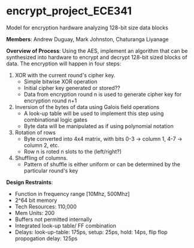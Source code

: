 # encrypt_project_ECE341
Model for encryption hardware analyzing 128-bit size data blocks  

**Members**: 
Andrew Duguay, Mark Johnston, Chaturanga Liyanage

**Overview of Process**: 
Using the AES, implement an algorithm that can be synthesized into hardware to encrypt and decrypt 128-bit sized blocks of data. The encryption will happen in four steps: 
1) XOR with the current round's cipher key.
   - Simple bitwise XOR operation
   - Initial cipher key generated or stored??
   - Data from encryption round n is used to generate cipher key for encryption round n+1
2) Inversion of the bytes of data using Galois field operations
   - A look-up table will be used to implement this step using combinational logic gates
   - Byte data will be manipulated as if using polynomial notation
3) Rotation of rows
   - Byte converted into 4x4 matrix, with bits 0-3 -> column 1, 4-7 -> column 2, etc.
   - Row n is roted n slots to the (left/right?)
5) Shuffling of columns.
   - Pattern of shuffle is either uniform or can be determined by the particular round's key 

**Design Restraints**: 
- Function in frequency range [10Mhz, 500Mhz]
- 2^64 bit memory
- Tech Resources: 110,000
- Mem Units: 200
- Buffers not permitted internally
- Integrated look-up table/ FF combination
- Delays: look-up-table: 175ps, setup: 25ps, hold: 14ps, flip flop propogation delay: 125ps

